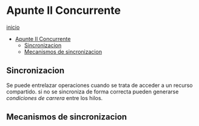 # Apunte II Concurrente

[inicio](FacultadPublico/Segundo/Concurrente/README.md)

- [Apunte II Concurrente](#apunte-ii-concurrente)
  - [Sincronizacion](#sincronizacion)
  - [Mecanismos de sincronizacion](#mecanismos-de-sincronizacion)

## Sincronizacion

Se puede entrelazar operaciones cuando se trata de acceder a un recurso compartido. si no se sincroniza de forma correcta pueden generarse *condiciones de carrera* entre los hilos.

## Mecanismos de sincronizacion

